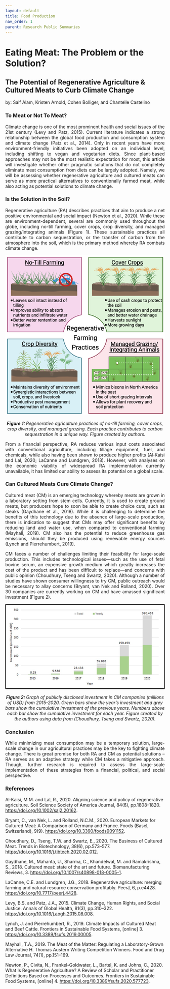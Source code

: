 ```yaml
---
layout: default
title: Food Production
nav_order: 1
parent: Research Public Summaries
---
```


# Eating Meat: The Problem or the Solution? 
## The Potential of Regenerative Agriculture & Cultured Meats to Curb Climate Change
by: Saif Alam, Kristen Arnold, Cohen Bolliger, and Chantelle Castelino 

### To Meat or Not To Meat?
<p align=justify>Climate change is one of the most prominent health and social issues of the 21st century (Levy and Patz, 2015). Current literature indicates a strong relationship between the global food production and consumption system and climate change (Patz et al., 2014). Only in recent years have more environment-friendly initiatives been adopted on an individual level, including shifting to vegan and vegetarian diets. Since plant-based approaches may not be the most realistic expectation for most, this article will investigate whether other pragmatic solutions that do not completely eliminate meat consumption from diets can be largely adopted. Namely, we will be assessing whether regenerative agriculture and cultured meats can serve as more practical alternatives to conventionally farmed meat, while also acting as potential solutions to climate change.</p>

### Is the Solution in the Soil?
<p align=justify>Regenerative agriculture (RA) describes practices that aim to produce a net positive environmental and social impact (Newton et al., 2020). While these are environment-dependent, several are commonly used throughout the globe, including no-till farming, cover crops, crop diversity, and managed grazing/integrating animals (Figure 1). These sustainable practices all contribute to carbon sequestration, or the transfer of carbon from the atmosphere into the soil, which is the primary method whereby RA combats climate change.</p>

<p align="center">
<img src="assets/img/food-production-fig1.png" width="650"/>
</p>

<p align="center"> <i><b> Figure 1: </b> Regenerative agriculture practices of no-till farming, cover crops, crop diversity, and managed grazing. Each practice contributes to carbon sequestration in a unique way. Figure created by authors.</i></p>


<p align=justify>From a financial perspective, RA reduces various input costs associated with conventional agriculture, including tillage equipment, fuel, and chemicals, while also having been shown to produce higher profits (Al‐Kaisi and Lal, 2020; LaCanne and Lundgren, 2018). However, with analyses on the economic viability of widespread RA implementation currently unavailable, it has limited our ability to assess its potential on a global scale. 
</p>

### Can Cultured Meats Cure Climate Change?
<p align=justify>Cultured meat (CM) is an emerging technology whereby meats are grown in a laboratory setting from stem cells. Currently, it is used to create ground meats, but producers hope to soon be able to create choice cuts, such as steaks (Gaydhane et al., 2018). While it is challenging to determine the benefits of this technology due to the absence of large-scale production, there is indication to suggest that CMs may offer significant benefits by reducing land and water use, when compared to conventional farming (Mayhall, 2019). CM also has the potential to reduce greenhouse gas emissions, should they be produced using renewable energy sources (Lynch and Pierrehumbert, 2019).</p>

<p align=justify>CM faces a number of challenges limiting their feasibility for large-scale production. This  includes technological issues—such as the use of fetal bovine serum, an expensive growth medium which greatly increases the cost of the product and has been difficult to replace—and concerns with public opinion (Choudhury, Tseng and Swartz, 2020). Although a number of studies have shown consumer willingness to try CM, public outreach would be necessary to allay concerns (Bryant, van Nek and Rolland, 2020). Over 30 companies are currently working on CM and have amassed significant investment (Figure 2).</p>

<p align="center">
<img src="assets/img/food-production-fig2.jpeg" width="650"/>
</p>

<p align="center"> <i><b> Figure 2: </b> Graph of publicly disclosed investment in CM companies (millions of USD) from 2015-2020. Green bars show the year’s investment and grey bars show the cumulative investment of the previous years. Numbers above each bar show the cumulative investment for each year. Figure created by the authors using data from (Choudhury, Tseng and Swartz, 2020). </i></p>


### Conclusion
<p align=justify>While minimizing meat consumption may be a temporary solution, large-scale change in our agricultural practices may be the key to fighting climate change. There is great promise for both RA and CM as potential solutions – RA serves as an adaptive strategy while CM takes a mitigative approach. Though, further research is required to assess the large-scale implementation of these strategies from a financial, political, and social perspective.</p>

### References 
Al‐Kaisi, M.M. and Lal, R., 2020. Aligning science and policy of regenerative agriculture. Soil Science Society of America Journal, 84(6), pp.1808–1820. https://doi.org/10.1002/saj2.20162.

Bryant, C., van Nek, L. and Rolland, N.C.M., 2020. European Markets for Cultured Meat: A Comparison of Germany and France. Foods (Basel, Switzerland), 9(9). https://doi.org/10.3390/foods9091152.

Choudhury, D., Tseng, T.W. and Swartz, E., 2020. The Business of Cultured Meat. Trends in Biotechnology, 38(6), pp.573–577. https://doi.org/10.1016/j.tibtech.2020.02.012.

Gaydhane, M., Mahanta, U., Sharma, C., Khandelwal, M. and Ramakrishna, S., 2018. Cultured meat: state of the art and future. Biomanufacturing Reviews, 3. https://doi.org/10.1007/s40898-018-0005-1.

LaCanne, C.E. and Lundgren, J.G., 2018. Regenerative agriculture: merging farming and natural resource conservation profitably. PeerJ, 6, p.e4428. https://doi.org/10.7717/peerj.4428.

Levy, B.S. and Patz, J.A., 2015. Climate Change, Human Rights, and Social Justice. Annals of Global Health, 81(3), pp.310–322. https://doi.org/10.1016/j.aogh.2015.08.008.

Lynch, J. and Pierrehumbert, R., 2019. Climate Impacts of Cultured Meat and Beef Cattle. Frontiers in Sustainable Food Systems, [online] 3. https://doi.org/10.3389/fsufs.2019.00005.

Mayhall, T.A., 2019. The Meat of the Matter: Regulating a Laboratory-Grown Alternative H. Thomas Austern Writing Competition Winners. Food and Drug Law Journal, 74(1), pp.151–169.

Newton, P., Civita, N., Frankel-Goldwater, L., Bartel, K. and Johns, C., 2020. What Is Regenerative Agriculture? A Review of Scholar and Practitioner Definitions Based on Processes and Outcomes. Frontiers in Sustainable Food Systems, [online] 4. https://doi.org/10.3389/fsufs.2020.577723.
